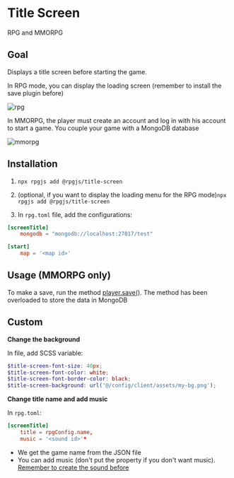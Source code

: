 # Title Screen

RPG and MMORPG

## Goal


Displays a title screen before starting the game.

In RPG mode, you can display the loading screen (remember to install the save plugin before)

![rpg](/assets/plugins/rpg-title-screen.png)

In MMORPG, the player must create an account and log in with his account to start a game. You couple your game with a MongoDB database

![mmorpg](/assets/plugins/login.png)

## Installation

1. `npx rpgjs add @rpgjs/title-screen`
2. (optional, if you want to display the loading menu for the RPG mode)`npx rpgjs add @rpgjs/title-screen`

4. In `rpg.toml` file, add the configurations:

```toml
[screenTitle]
    mongodb = "mongodb://localhost:27017/test"

[start]
    map = '<map id>'
```

## Usage (MMORPG only)

To make a save, run the method [player.save()](/commands/common.html#save-progress). The method has been overloaded to store the data in MongoDB

## Custom

**Change the background**

In <PathTo to="themeFile" /> file, add SCSS variable:

```scss
$title-screen-font-size: 40px;
$title-screen-font-color: white;
$title-screen-font-border-color: black;
$title-screen-background: url('@/config/client/assets/my-bg.png');
```

**Change title name and add music**

In `rpg.toml`:

```toml
[screenTitle]
    title = rpgConfig.name,
    music = '<sound id>'*
```

- We get the game name from the JSON file
- You can add music (don't put the property if you don't want music). [Remember to create the sound before](/guide/create-sound.html)
